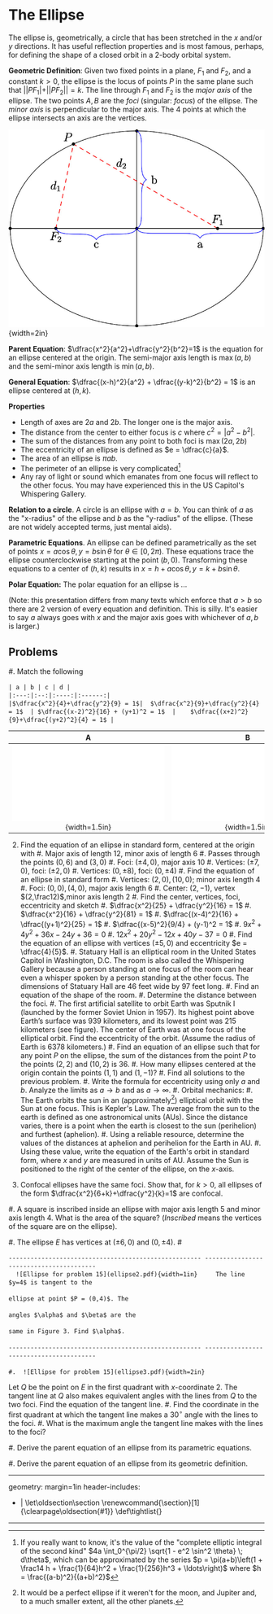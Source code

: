 # The Ellipse

The ellipse is, geometrically, a circle that has been stretched in the $x$ and/or $y$ directions. It has useful
reflection properties and is most famous, perhaps, for defining the shape of a closed orbit in a 2-body orbital system.

**Geometric Definition**: Given two fixed points in a plane, $F_1$ and $F_2$, and a constant $k > 0$, the ellipse is the locus of points $P$ in the same plane such that $||PF_1| + ||PF_2|| = k$. The line through $F_1$ and $F_2$ is the *major axis* of the ellipse. The two points $A,B$ are the *foci* (singular: *focus*) of the ellipse. The *minor axis* is perpendicular to the major axis. The 4 points at which the ellipse intersects an axis are the vertices.

![Ellipse Schematic](workspace.jpeg){width=2in}

**Parent Equation**: $\dfrac{x^2}{a^2}+\dfrac{y^2}{b^2}=1$ is the equation for an ellipse centered at the origin. The semi-major axis length is $\max(a,b)$ and the semi-minor axis length is $\min(a,b)$.

**General Equation**: $\dfrac{(x-h)^2}{a^2} + \dfrac{(y-k)^2}{b^2} = 1$ is an ellipse centered at $(h,k)$.

**Properties**

* Length of axes are $2a$ and $2b$. The longer one is the major axis.
* The distance from the center to either focus is $c$ where $c^2 = |a^2-b^2|$.
* The sum of the distances from any point to both foci is $\max(2a,2b)$
* The eccentricity of an ellipse is defined as $e = \dfrac{c}{a}$.
* The area of an ellipse is $\pi a b$.
* The perimeter of an ellipse is very complicated[^1]
* Any ray of light or sound which emanates from one focus will reflect to the other focus. You may have experienced this in the US Capitol's Whispering Gallery.

**Relation to a circle**. A circle is an ellipse with $a=b$. You can think of $a$ as the "x-radius" of the ellipse and $b$ as the "y-radius" of the ellipse. (These are not widely accepted terms, just mental aids).

**Parametric Equations**. An ellipse can be defined parametrically as the set of points $x = a \cos \theta, y = b \sin \theta$ for $\theta \in [0,2\pi)$. These equations trace the ellipse counterclockwise starting at the point $(b,0).$ Transforming these equations to a center of $(h,k)$ results in $x = h + a \cos \theta, y = k + b \sin \theta$.

**Polar Equation:** The polar equation for an ellipse is ...

(Note: this presentation differs from many texts which enforce that $a>b$ so there are 2 version of every equation and definition. This is silly. It's easier to say $a$ always goes with $x$ and the major axis goes with whichever of $a,b$ is larger.)


## Problems

#. Match the following

	| a | b | c | d |
	|:---:|:--:|:----:|:------:|
	|$\dfrac{x^2}{4}+\dfrac{y^2}{9} = 1$|  $\dfrac{x^2}{9}+\dfrac{y^2}{4} = 1$  | $\dfrac{(x-2)^2}{16} + (y+1)^2 = 1$  |    $\dfrac{(x+2)^2}{9}+\dfrac{(y+2)^2}{4} = 1$ |

| A | B | C | D |
|:------:|:-----:|:---------:|:------:|
| ![](pA.pdf){width=1.5in} |  ![](pB.pdf){width=1.5in} | ![](pC.pdf){width=1in} | ![](pD.pdf){width=1.5in} |

2. Find the equation of an ellipse in standard form, centered at the origin with
   #.  Major axis of length 12, minor axis of length 6
   #.  Passes through the points $(0,6)$ and $(3,0)$
   #.  Foci: $(\pm 4,0)$, major axis 10
   #.  Vertices: $(\pm 7,0)$, foci: $(\pm 2,0)$
   #.  Vertices: $(0, \pm 8)$, foci: $(0, \pm 4)$
#. Find the equation of an ellipse in standard form
   #. Vertices: $(2,0), (10,0)$; minor axis length 4
   #. Foci: $(0,0), (4,0)$, major axis length 6
   #. Center: $(2,-1)$, vertex $(2,\frac12)$,minor axis length 2
#. Find the center, vertices, foci, eccentricity and sketch
   #. $\dfrac{x^2}{25} + \dfrac{y^2}{16} = 1$
   #. $\dfrac{x^2}{16} + \dfrac{y^2}{81} = 1$
   #. $\dfrac{(x-4)^2}{16} + \dfrac{(y+1)^2}{25} = 1$
   #. $\dfrac{(x-5)^2}{9/4} + (y-1)^2 = 1$
   #. $9x^2 + 4y^2 + 36x - 24y + 36 = 0$
   #. $12x^2 + 20y^2 - 12x + 40y - 37 = 0$
#. Find the equation of an ellipse with vertices $(\pm 5,0)$ and eccentricity $e = \dfrac{4}{5}$.
#.  Statuary Hall is an elliptical room in the United States Capitol in Washington, D.C. The room is also called the Whispering Gallery because a person standing at one focus of the room can hear even a whisper spoken by a person standing at the other focus. The dimensions of Statuary Hall are 46 feet wide by 97 feet long.
    #.  Find an equation of the shape of the room.
    #.  Determine the distance between the foci.
#.  The first artificial satellite to orbit Earth was Sputnik I (launched by the former Soviet Union in 1957). Its highest point above Earth’s surface was 939 kilometers, and its lowest point was 215 kilometers (see figure). The center of Earth was at one focus of the elliptical orbit. Find the eccentricity of the orbit. (Assume the radius of Earth is 6378 kilometers.)
#. Find an equation of an ellipse such that for any point $P$ on the ellipse, the sum of the distances from the point $P$ to the points $(2, 2)$ and $(10, 2)$ is 36.
#. How many ellipses centered at the origin contain the points $(1,1)$ and $(1,-1)$?
#. Find all solutions to the previous problem.
#. Write the formula for eccentricity using only $a$ and $b$. Analyze the limits as $a \to b$ and as $a \to \infty$.
#. Orbital mechanics:
    #. The Earth orbits the sun in an (approximately[^2]) elliptical orbit with the Sun at one focus. This is Kepler's Law. The average from the sun to the earth is defined as one astronomical units (AUs). Since the distance varies, there is a point when the earth is closest to the sun (perihelion) and furthest (aphelion).
    #. Using a reliable resource, determine the values of the distances at aphelion and perihelion for the Earth in AU.
    #. Using these value, write the equation of the Earth's orbit in standard form, where $x$ and $y$ are measured in units of AU. Assume the Sun is positioned to the right of the center of the ellipse, on the $x$-axis.

13. Confocal ellipses have the same foci. Show that, for  $k>0$, all ellipses of the form  $\dfrac{x^2}{6+k}+\dfrac{y^2}{k}=1$ are confocal.

#. A square is inscribed inside an ellipse with major axis length 5 and minor axis length 4. What is the area of the square? (*Inscribed* means the vertices of the square are on the ellipse).

#. The ellipse $E$ has vertices at $(\pm 6,0)$ and $(0, \pm 4)$.
	#

	----------------------------------------------------- ----------------------------------------
	  ![Ellipse for problem 15](ellipse2.pdf){width=1in}     The line $y=4$ is tangent to the
																													ellipse at point $P = (0,4)$. The
																													angles $\alpha$ and $\beta$ are the
																														same in Figure 3. Find $\alpha$.

	----------------------------------------------------- ----------------------------------------

	#. 	![Ellipse for problem 15](ellipse3.pdf){width=2in}
Let $Q$ be the point on $E$ in the first quadrant with $x$-coordinate 2. The tangent line at $Q$ also makes equivalent angles with the lines from $Q$ to the two foci. Find the equation of the tangent line.
	#. Find the coordinate in the first quadrant at which the tangent line makes a $30^\circ$ angle with the lines to the foci.
	#. What is the maximum angle the tangent line makes with the lines to the foci?


#. Derive the parent equation of an ellipse from its parametric equations.

#. Derive the parent equation of an ellipse from its geometric definition.


[^1]: If you really want to know, it's the value of the "complete elliptic integral of the second kind" $4a \int_0^{\pi/2} \sqrt{1 - e^2 \sin^2 \theta} \; d\theta$, which can be approximated by the series $p = \pi(a+b)\left(1 + \frac14 h + \frac{1}{64}h^2 + \frac{1}{256}h^3 + \ldots\right)$ where $h = \frac{(a-b)^2}{(a+b)^2}$
[^2]: It would be a perfect ellipse if it weren't for the moon, and Jupiter and, to a much smaller extent, all the other planets.

---
geometry: margin=1in
header-includes:
- |
  \let\oldsection\section
  \renewcommand{\section}[1]{\clearpage\oldsection{#1}}
	\def\tightlist{}
---
